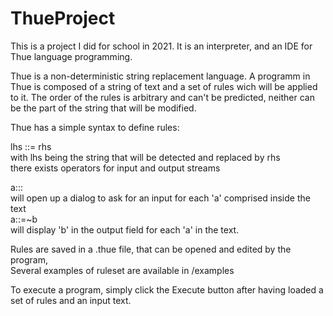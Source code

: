 # ThueProject

This is a project I did for school in 2021. It is an interpreter, and an IDE for Thue language programming.  
  
Thue is a non-deterministic string replacement language.
A programm in Thue is composed of a string of text and a set of rules wich will be applied to it.
The order of the rules is arbitrary and can't be predicted, neither can be the part of the string that will be modified.  
  
Thue has a simple syntax to define rules:  
  
lhs ::= rhs  
with lhs being the string that will be detected and replaced by rhs  
there exists operators for input and output streams  
  
a:::  
will open up a dialog to ask for an input for each 'a' comprised inside the text  
a::=~b  
will display 'b' in the output field for each 'a' in the text.  
  
Rules are saved in a .thue file, that can be opened and edited by the program,  
Several examples of ruleset are available in /examples  
  
To execute a program, simply click the Execute button after having loaded a set of rules and an input text.
